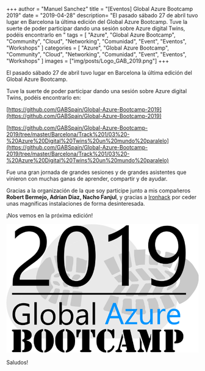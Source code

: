 +++
author = "Manuel Sanchez"
title = "[Eventos] Global Azure Bootcamp 2019"
date = "2019-04-28"
description= "El pasado sábado 27 de abril tuvo lugar en Barcelona la última edición del Global Azure Bootcamp. Tuve la suerte de poder participar dando una sesión sobre Azure digital Twins, podéis encontrarlo en "
tags = [
    "Azure", "Global Azure Bootcamp", "Community", "Cloud", "Networking", "Comunidad", "Event", "Eventos", "Workshops"
]
categories = [
    "Azure", "Global Azure Bootcamp", "Community", "Cloud", "Networking", "Comunidad", "Event", "Eventos", "Workshops"
]
images  = ["img/posts/Logo_GAB_2019.png"]
+++

El pasado sábado 27 de abril tuvo lugar en Barcelona la última edición del Global Azure Bootcamp.

Tuve la suerte de poder participar dando una sesión sobre Azure digital Twins, podéis encontrarlo en:

[https://github.com/GABSpain/Global-Azure-Bootcamp-2019](https://github.com/GABSpain/Global-Azure-Bootcamp-2019)

[https://github.com/GABSpain/Global-Azure-Bootcamp-2019/tree/master/Barcelona/Track%201/03%20-%20Azure%20Digital%20Twins%20un%20mundo%20paralelo](https://github.com/GABSpain/Global-Azure-Bootcamp-2019/tree/master/Barcelona/Track%201/03%20-%20Azure%20Digital%20Twins%20un%20mundo%20paralelo)

Fue una gran jornada de grandes sesiones y de grandes asistentes que vinieron con muchas ganas de aprender, compartir y de ayudar.

Gracias a la organización de la que soy participe junto a mis compañeros **Robert Bermejo, Adrían Diaz, Nacho Fanjul**, y gracias a [Ironhack](https://www.ironhack.com/) por ceder unas magníficas instalaciones de forma desinteresada.

¡Nos vemos en la próxima edición!

![alt text](/img/posts/Logo_GAB_2019.png "Logo GIB 2019")

Saludos!